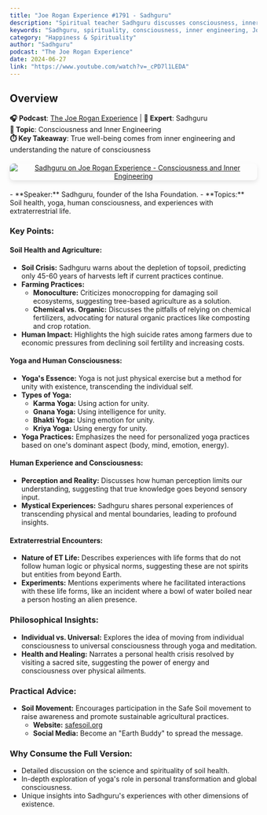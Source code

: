 ```yaml
---
title: "Joe Rogan Experience #1791 - Sadhguru"
description: "Spiritual teacher Sadhguru discusses consciousness, inner engineering, and practical approaches to achieving inner peace and well-being in modern life."
keywords: "Sadhguru, spirituality, consciousness, inner engineering, Joe Rogan, meditation, well-being, spiritual growth"
category: "Happiness & Spirituality"
author: "Sadhguru"
podcast: "The Joe Rogan Experience"
date: 2024-06-27
link: "https://www.youtube.com/watch?v=_cPD7l1LEDA"
---
```


## Overview

**🎧 Podcast**: [The Joe Rogan Experience](https://open.spotify.com/show/4rOoJ6Egrf8K2IrywzwOMk) | **📖 Expert**: Sadhguru  
**🎯 Topic**: Consciousness and Inner Engineering  
**⏱️ Key Takeaway**: True well-being comes from inner engineering and understanding the nature of consciousness

<div style="text-align: center; margin: 20px 0;">
  <a href="https://www.youtube.com/watch?v=_cPD7l1LEDA" target="_blank" rel="noopener noreferrer">
    <img src="https://img.youtube.com/vi/_cPD7l1LEDA/maxresdefault.jpg" alt="Sadhguru on Joe Rogan Experience - Consciousness and Inner Engineering" style="max-width: 100%; border-radius: 8px; box-shadow: 0 4px 8px rgba(0,0,0,0.1);">
  </a>
</div>
- **Speaker:** Sadhguru, founder of the Isha Foundation.
- **Topics:** Soil health, yoga, human consciousness, and experiences with extraterrestrial life.

### **Key Points:**

#### **Soil Health and Agriculture:**
- **Soil Crisis:** Sadhguru warns about the depletion of topsoil, predicting only 45-60 years of harvests left if current practices continue.
- **Farming Practices:**
  - **Monoculture:** Criticizes monocropping for damaging soil ecosystems, suggesting tree-based agriculture as a solution.
  - **Chemical vs. Organic:** Discusses the pitfalls of relying on chemical fertilizers, advocating for natural organic practices like composting and crop rotation.
- **Human Impact:** Highlights the high suicide rates among farmers due to economic pressures from declining soil fertility and increasing costs.

#### **Yoga and Human Consciousness:**
- **Yoga's Essence:** Yoga is not just physical exercise but a method for unity with existence, transcending the individual self.
- **Types of Yoga:**
  - **Karma Yoga:** Using action for unity.
  - **Gnana Yoga:** Using intelligence for unity.
  - **Bhakti Yoga:** Using emotion for unity.
  - **Kriya Yoga:** Using energy for unity.
- **Yoga Practices:** Emphasizes the need for personalized yoga practices based on one's dominant aspect (body, mind, emotion, energy).

#### **Human Experience and Consciousness:**
- **Perception and Reality:** Discusses how human perception limits our understanding, suggesting that true knowledge goes beyond sensory input.
- **Mystical Experiences:** Sadhguru shares personal experiences of transcending physical and mental boundaries, leading to profound insights.

#### **Extraterrestrial Encounters:**
- **Nature of ET Life:** Describes experiences with life forms that do not follow human logic or physical norms, suggesting these are not spirits but entities from beyond Earth.
- **Experiments:** Mentions experiments where he facilitated interactions with these life forms, like an incident where a bowl of water boiled near a person hosting an alien presence.

### **Philosophical Insights:**
- **Individual vs. Universal:** Explores the idea of moving from individual consciousness to universal consciousness through yoga and meditation.
- **Health and Healing:** Narrates a personal health crisis resolved by visiting a sacred site, suggesting the power of energy and consciousness over physical ailments.

### **Practical Advice:**
- **Soil Movement:** Encourages participation in the Safe Soil movement to raise awareness and promote sustainable agricultural practices.
  - **Website:** [safesoil.org](https://safesoil.org)
  - **Social Media:** Become an "Earth Buddy" to spread the message.

### **Why Consume the Full Version:**
- Detailed discussion on the science and spirituality of soil health.
- In-depth exploration of yoga's role in personal transformation and global consciousness.
- Unique insights into Sadhguru's experiences with other dimensions of existence.
